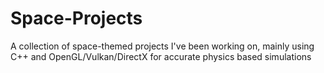 # Space-Projects
A collection of space-themed projects I've been working on, mainly using C++ and OpenGL/Vulkan/DirectX for accurate physics based simulations
